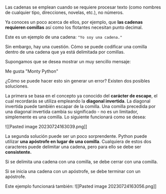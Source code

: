 Las cadenas se emplean cuando se requiere procesar texto (como nombres de cualquier tipo, direcciones, novelas, etc.), no números.

Ya conoces un poco acerca de ellos, por ejemplo, que **las cadenas requieren comillas** así como los flotantes necesitan punto decimal.

Este es un ejemplo de una cadena: `"Yo soy una cadena."`

Sin embargo, hay una cuestión. Cómo se puede codificar una comilla dentro de una cadena que ya está delimitada por comillas.

Supongamos que se desea mostrar un muy sencillo mensaje:

Me gusta "Monty Python"

¿Cómo se puede hacer esto sin generar un error? Existen dos posibles soluciones.

La primera se basa en el concepto ya conocido del **carácter de escape**, el cual recordarás se utiliza empleando la **diagonal invertida**. La diagonal invertida puede también escapar de la comilla. Una comilla precedida por una diagonal invertida cambia su significado - no es un limitador, simplemente es una comilla. Lo siguiente funcionará como se desea:

![[Pasted image 20230724163039.png]]

La segunda solución puede ser un poco sorprendente. Python puede utilizar **una apóstrofe en lugar de una comilla**. Cualquiera de estos dos caracteres puede delimitar una cadena, pero para ello se debe ser **consistente.**

Si se delimita una cadena con una comilla, se debe cerrar con una comilla.

Si se inicia una cadena con un apóstrofe, se debe terminar con un apóstrofe.

Este ejemplo funcionará también:
![[Pasted image 20230724163056.png]]

